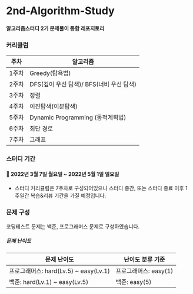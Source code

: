 # 2nd-Algorithm-Study

#### 알고리즘스터디 2기 문제풀이 통합 레포지토리



### 커리큘럼

| 주차  | 알고리즘                                 |
| ----- | ---------------------------------------- |
| 1주차 | Greedy(탐욕법)                           |
| 2주차 | DFS(깊이 우선 탐색)/ BFS(너비 우선 탐색) |
| 3주차 | 정렬                                     |
| 4주차 | 이진탐색(이분탐색)                       |
| 5주차 | Dynamic Programming (동적계획법)         |
| 6주차 | 최단 경로                                |
| 7주차 | 그래프                                   |



### 스터디 기간

#### :calendar: 2022년 3월 7일 월요일 ~ 2022년 5월 1일 일요일

* 스터디 커리큘럼은 7주차로 구성되어있으나 스터디 중간, 또는 스터디 종료 이후 1주일간 복습&리뷰 기간을 가질 예정입니다.



### 문제 구성

코딩테스트 문제는 백준, 프로그래머스 문제로 구성하였습니다.

##### 문제 난이도

| 문제 난이도                           | 난이도 분류 기준                                |
| ------------------------------------- | ----------------------------------------------- |
| 프로그래머스: hard(Lv.5) ~ easy(Lv.1) | 프로그래머스: easy(1) | normal(2~3) | hard(4~5) |
| 백준: hard(Lv.1) ~ easy(Lv.5)         | 백준: easy(5) | normal(4~3) | hard(2~1)         |
